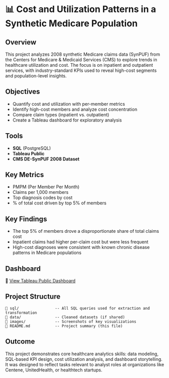 # 📊 Cost and Utilization Patterns in a Synthetic Medicare Population

## Overview  
This project analyzes 2008 synthetic Medicare claims data (SynPUF) from the Centers for Medicare & Medicaid Services (CMS) to explore trends in healthcare utilization and cost. The focus is on inpatient and outpatient services, with industry-standard KPIs used to reveal high-cost segments and population-level insights.

## Objectives  
- Quantify cost and utilization with per-member metrics  
- Identify high-cost members and analyze cost concentration  
- Compare claim types (inpatient vs. outpatient)  
- Create a Tableau dashboard for exploratory analysis  

## Tools  
- **SQL** (PostgreSQL)  
- **Tableau Public**  
- **CMS DE-SynPUF 2008 Dataset**  

## Key Metrics  
- PMPM (Per Member Per Month)  
- Claims per 1,000 members  
- Top diagnosis codes by cost  
- % of total cost driven by top 5% of members  

## Key Findings  
- The top 5% of members drove a disproportionate share of total claims cost  
- Inpatient claims had higher per-claim cost but were less frequent  
- High-cost diagnoses were consistent with known chronic disease patterns in Medicare populations  

## Dashboard  
🔗 [View Tableau Public Dashboard](https://public.tableau.com/views/MedicareClaims_17509752302870/MedicareClaims?:language=en-US&:sid=&:redirect=auth&:display_count=n&:origin=viz_share_link)

## Project Structure  
```
📁 sql/                -- All SQL queries used for extraction and transformation  
📁 data/               -- Cleaned datasets (if shared)  
📁 images/             -- Screenshots of key visualizations  
📄 README.md           -- Project summary (this file)  
```

## Outcome  
This project demonstrates core healthcare analytics skills: data modeling, SQL-based KPI design, cost utilization analysis, and dashboard storytelling. It was designed to reflect tasks relevant to analyst roles at organizations like Centene, UnitedHealth, or healthtech startups.

